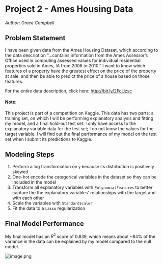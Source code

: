 
# Project 2 - Ames Housing Data

*Author: Grace Campbell*

## Problem Statement

I have been given data from the Ames Housing Dataset, which according to the data description "...contains information from the Ames Assessor’s Office used in computing assessed values for individual residential properties sold in Ames, IA from 2006 to 2010." I want to know which features of a property have the greatest effect on the price of the property at sale, and then be able to predict the price of a house based on those features.


For the entire data description, click here: http://bit.ly/2FcUzsc

#### Note:
This project is part of a competition on Kaggle. This data has two parts: a training set, on which I will be performing explanatory analysis and fitting my model, and a final hold-out test set. I only have access to the explanatory variable data for the test set; I do not know the values for the target variable. I will find out the final performance of my model on the test set when I submit its predictions to Kaggle.


## Modeling Steps
1. Perform a log transformation on `y` because its distribution is positively skewed
2. One-hot encode the categorical variables in the dataset so they can be included in the model
3. Transform all explanatory variables with `PolynomialFeatures` to better capture the the explanatory variables' relationships with the target and with each other
4. Scale the variables with `StandardScaler` 
5. Fit the data to a `Lasso` regularization

## Final Model Performance
My final model has an  $R^2$  score of 0.839, which means about ~84% of the variance in the data can be explained by my model compared to the null model.

![image.png](attachment:image.png)
